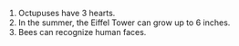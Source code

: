 1. Octupuses have 3 hearts. 
2. In the summer, the Eiffel Tower can grow up to 6 inches. 
3. Bees can recognize human faces. 
